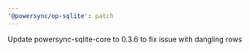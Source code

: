 ```yaml
---
'@powersync/op-sqlite': patch
---
```


Update powersync-sqlite-core to 0.3.6 to fix issue with dangling rows
